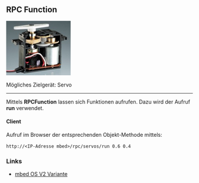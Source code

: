 ## RPC Function

![](../../images/actors/ServoOpen.png) 

Mögliches Zielgerät: Servo

- - -

Mittels **RPCFunction** lassen sich Funktionen aufrufen. Dazu wird der Aufruf **run** verwendet.

#### Client 

Aufruf im Browser der entsprechenden Objekt-Methode mittels:

	http://<IP-Adresse mbed>/rpc/servos/run 0.6 0.4

### Links

*  [mbed OS V2 Variante](https://developer.mbed.org/compiler/#import:/teams/smdiotkit2ch/code/RPCHTTPServerFunction/)
